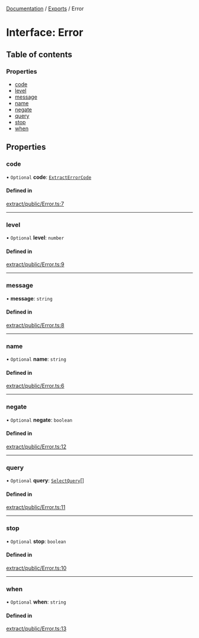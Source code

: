 [Documentation](../README.md) / [Exports](../modules.md) / Error

# Interface: Error

## Table of contents

### Properties

- [code](Error.md#code)
- [level](Error.md#level)
- [message](Error.md#message)
- [name](Error.md#name)
- [negate](Error.md#negate)
- [query](Error.md#query)
- [stop](Error.md#stop)
- [when](Error.md#when)

## Properties

### code

• `Optional` **code**: [`ExtractErrorCode`](../modules.md#extracterrorcode)

#### Defined in

[extract/public/Error.ts:7](https://github.com/dtempx/syphonx-core/blob/20fc1c8/extract/public/Error.ts#L7)

___

### level

• `Optional` **level**: `number`

#### Defined in

[extract/public/Error.ts:9](https://github.com/dtempx/syphonx-core/blob/20fc1c8/extract/public/Error.ts#L9)

___

### message

• **message**: `string`

#### Defined in

[extract/public/Error.ts:8](https://github.com/dtempx/syphonx-core/blob/20fc1c8/extract/public/Error.ts#L8)

___

### name

• `Optional` **name**: `string`

#### Defined in

[extract/public/Error.ts:6](https://github.com/dtempx/syphonx-core/blob/20fc1c8/extract/public/Error.ts#L6)

___

### negate

• `Optional` **negate**: `boolean`

#### Defined in

[extract/public/Error.ts:12](https://github.com/dtempx/syphonx-core/blob/20fc1c8/extract/public/Error.ts#L12)

___

### query

• `Optional` **query**: [`SelectQuery`](../modules.md#selectquery)[]

#### Defined in

[extract/public/Error.ts:11](https://github.com/dtempx/syphonx-core/blob/20fc1c8/extract/public/Error.ts#L11)

___

### stop

• `Optional` **stop**: `boolean`

#### Defined in

[extract/public/Error.ts:10](https://github.com/dtempx/syphonx-core/blob/20fc1c8/extract/public/Error.ts#L10)

___

### when

• `Optional` **when**: `string`

#### Defined in

[extract/public/Error.ts:13](https://github.com/dtempx/syphonx-core/blob/20fc1c8/extract/public/Error.ts#L13)
